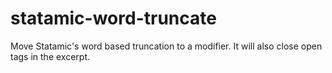 # statamic-word-truncate
Move Statamic's word based truncation to a modifier. It will also close open tags in the excerpt.
